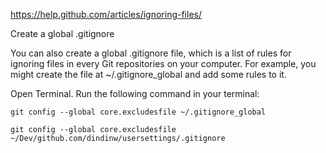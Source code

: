 
https://help.github.com/articles/ignoring-files/

Create a global .gitignore

You can also create a global .gitignore file, which is a list of rules for ignoring files in every Git repositories on your computer. For example, you might create the file at ~/.gitignore_global and add some rules to it.

Open Terminal. Run the following command in your terminal:

```
git config --global core.excludesfile ~/.gitignore_global

```

```
git config --global core.excludesfile ~/Dev/github.com/dindinw/usersettings/.gitignore
```
